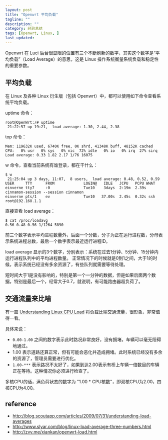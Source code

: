 ```yaml
---
layout: post
title: "Openwrt 平均负载"
tagline: ""
description: ""
category: 经验总结
tags: [Openwrt, Linux, ]
last_updated: 
---
```


Openwrt 在 Luci 后台很显眼的位置有三个不断刷新的数字，其实这个数字是“平均负载”（Load Average）的意思，这是 Linux 操作系统衡量系统负载和稳定性的重要参数。

## 平均负载

在 Linux 及各种 Linux 衍生版（包括 Openwrt）中，都可以使用如下命令查看系统平均负载。

uptime 命令：

    root@OpenWrt:/# uptime
     21:22:57 up 19:21,  load average: 1.30, 2.44, 2.38

top 命令：

	Mem: 119632K used, 6740K free, 0K shrd, 41348K buff, 48152K cached
    CPU:   0% usr   0% sys   0% nic  72% idle   0% io   0% irq  27% sirq
    Load average: 0.33 1.82 2.17 1/76 16075

w 命令，查看当前系统有谁登录，都在干什么：

    $ w
     21:25:04 up 3 days, 11:07,  8 users,  load average: 0.48, 0.52, 0.59
    USER     TTY      FROM             LOGIN@   IDLE   JCPU   PCPU WHAT
    einverne tty7     :0               Tue10    3days  2:19m  2.39s cinnamon-session --session cinnamon
    einverne pts/1    ev               Tue10   37.00s  2.45s  0.32s ssh root@192.168.1.1

直接查看 load average：

    $ cat /proc/loadavg 
    0.56 0.48 0.56 1/1264 5890

前三个数字表示平均进程数量外，后面一个分数，分子为正在运行进程数，分母表示系统进程总数，最后一个数字表示最近运行进程ID。

load average 显示的3个数字，分别表示：系统在过去1分钟、5分钟、15分钟内运行进程队列中的平均进程数量。
正常情况下的时候就是0到1之间，大于1的时候，表示系统已经没有多余资源了，有些队列就需要等待处理。

短时间大于1是没有影响的，特别是第一个一分钟的数据，但是如果后面两个数据，特别是最后一个，经常大于0.7，就说明，有可能路由器超负荷了。

## 交通流量来比喻

有一篇 [Understanding Linux CPU Load](http://blog.scoutapp.com/articles/2009/07/31/understanding-load-averages) 将负载比喻交通流量，很形象，非常值得一看。

具体来说：

- `0.00-1.00` 之间的数字表示此时路况非常良好，没有拥堵，车辆可以毫无阻碍地通过。
- 1.00 表示道路还算正常，但有可能会恶化并造成拥堵。此时系统已经没有多余的资源了，管理员需要进行优化。
- `1.00-***` 表示路况不太好了，如果到达2.00表示有桥上车辆一倍数目的车辆正在等待。这种情况你必须进行检查了。

多核CPU的话，满负荷状态的数字为 "1.00 * CPU核数"，即双核CPU为2.00，四核CPU为4.00。

## reference

- <http://blog.scoutapp.com/articles/2009/07/31/understanding-load-averages>
- <http://www.slyar.com/blog/linux-load-average-three-numbers.html>
- <http://zvv.me/xiankan/openwrt-load.html>